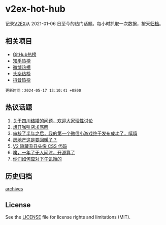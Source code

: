 # v2ex-hot-hub

 记录[V2EX](https://www.v2ex.com/)从 2021-01-06 日至今的热门话题。每小时抓取一次数据，按天[归档](archives)。
 
 ## 相关项目

- [GitHub热榜](https://github.com/lonnyzhang423/github-hot-hub)
- [知乎热榜](https://github.com/lonnyzhang423/zhihu-hot-hub)
- [微博热榜](https://github.com/lonnyzhang423/weibo-hot-hub)
- [头条热榜](https://github.com/lonnyzhang423/toutiao-hot-hub)
- [抖音热榜](https://github.com/lonnyzhang423/douyin-hot-hub)


 `更新时间：2024-05-17 13:10:41 +0800`

## 热议话题

1. [关于四川结婚的问题，欢迎大家理性讨论](https://www.v2ex.com/t/1041505)
1. [想开咖啡店求骂醒](https://www.v2ex.com/t/1041377)
1. [审核了半年之后，我的第一个微信小游戏终于发布成功了，嘻嘻](https://www.v2ex.com/t/1041391)
1. [房地产这是要回暖了？](https://www.v2ex.com/t/1041514)
1. [V2 隐藏丑丑头像 CSS 代码](https://www.v2ex.com/t/1041354)
1. [唉，一年了无人问津，开源算了](https://www.v2ex.com/t/1041478)
1. [你们如何应对下午饥饿的](https://www.v2ex.com/t/1041384)

## 历史归档

[archives](archives)

## License

See the [LICENSE](LICENSE) file for license rights and limitations (MIT).
